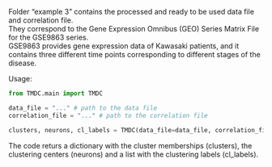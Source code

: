 Folder “example 3” contains the processed and ready to be used data file and correlation file.   
They correspond to the Gene Expression Omnibus (GEO) Series Matrix File for the GSE9863 series.   
GSE9863 provides gene expression data of Kawasaki patients, and it contains three different time points corresponding to different stages of the disease.  

Usage:  
```python
from TMDC.main import TMDC

data_file = "..." # path to the data file
correlation_file = "..." # path to the correlation file

clusters, neurons, cl_labels = TMDC(data_file=data_file, correlation_file=correlation_file, n_neurons=-1, max_n_neurons=5)
```  

The code returs a dictionary with the cluster memberships (clusters),  the clustering centers (neurons) and a list with the clustering labels (cl_labels).


